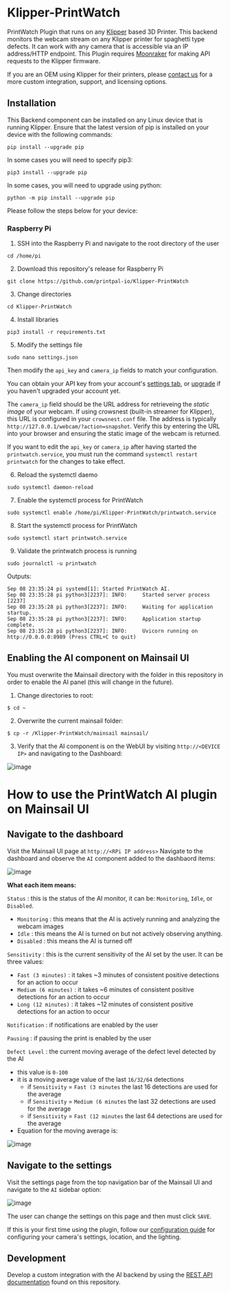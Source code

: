 # Klipper-PrintWatch
PrintWatch Plugin that runs on any [Klipper](https://github.com/Klipper3d/klipper) based 3D Printer. This backend monitors the webcam stream on any Klipper printer for spaghetti type defects. It can work with any camera that is accessible via an IP address/HTTP endpoint. This Plugin requires [Moonraker](https://github.com/Arksine/moonraker) for making API requests to the Klipper firmware.

If you are an OEM using Klipper for their printers, please [contact us](https://printpal.io/contact/) for a more custom integration, support, and licensing options.

## Installation
This Backend component can be installed on any Linux device that is running Klipper. Ensure that the latest version of pip is installed on your device with the following commands:
```
pip install --upgrade pip
```

In some cases you will need to specify pip3:
```
pip3 install --upgrade pip
```

In some cases, you will need to upgrade using python:
```
python -m pip install --upgrade pip
```

Please follow the steps below for your device:

### Raspberry Pi
1. SSH into the Raspberry Pi and navigate to the root directory of the user
```
cd /home/pi
```
2. Download this repository's release for Raspberry Pi
```
git clone https://github.com/printpal-io/Klipper-PrintWatch
```
3. Change directories
```
cd Klipper-PrintWatch
```
4. Install libraries
```
pip3 install -r requirements.txt
```
5. Modify the settings file
```
sudo nano settings.json
```
Then modify the `api_key` and `camera_ip` fields to match your configuration.

You can obtain your API key from your account's [settings tab](https://app.printpal.io), or [upgrade](https://printpal.io/standard-checkout/) if you haven't upgraded your account yet. 

The `camera_ip` field should be the URL address for retrieveing the _static image_ of your webcam. If using crowsnest (built-in streamer for Klipper), this URL is configured in your `crowsnest.conf` file. The address is typically `http://127.0.0.1/webcam/?action=snapshot`. Verify this by entering the URL into your browser and ensuring the static image of the webcam is returned.

If you want to edit the `api_key` or `camera_ip` after having started the `printwatch.service`, you must run the command `systemctl restart printwatch` for the changes to take effect.

6. Reload the systemctl daemo
```
sudo systemctl daemon-reload
```
7. Enable the systemctl process for PrintWatch
```
sudo systemctl enable /home/pi/Klipper-PrintWatch/printwatch.service
```
8. Start the systemctl process for PrintWatch
```
sudo systemctl start printwatch.service
```
9. Validate the printwatch process is running
```
sudo journalctl -u printwatch
```
Outputs:
```
Sep 08 23:35:24 pi systemd[1]: Started PrintWatch AI.
Sep 08 23:35:28 pi python3[2237]: INFO:     Started server process [2237]
Sep 08 23:35:28 pi python3[2237]: INFO:     Waiting for application startup.
Sep 08 23:35:28 pi python3[2237]: INFO:     Application startup complete.
Sep 08 23:35:28 pi python3[2237]: INFO:     Uvicorn running on http://0.0.0.0:8989 (Press CTRL+C to quit)
```

## Enabling the AI component on Mainsail UI

You must overwrite the Mainsail directory with the folder in this repository in order to enable the AI panel (this will change in the future).

1. Change directories to root:
```
$ cd ~
```
2. Overwrite the current mainsail folder:
```
$ cp -r /Klipper-PrintWatch/mainsail mainsail/
```
3. Verify that the AI component is on the WebUI by visiting `http://<DEVICE IP>` and navigating to the Dashboard:

![image](https://github.com/printpal-io/Klipper-PrintWatch/assets/95444610/7a273fce-f842-464c-8a20-ace9150d5c11)



# How to use the PrintWatch AI plugin on Mainsail UI

## Navigate to the dashboard

Visit the Mainsail UI page at `http://<RPi IP address>`
Navigate to the dashboard and observe the `AI` component added to the dashbaord items:

![image](https://github.com/printpal-io/MATTERSHAPER_BUILD/assets/95444610/bd2251f2-5283-4cee-990a-be9e22b4f27d)

**What each item means:**

`Status` : this is the status of the AI monitor, it can be: `Monitoring`, `Idle`, or `Disabled`.
  - `Monitoring` : this means that the AI is actively running and analyzing the webcam images
  - `Idle` : this means the AI is turned on but not actively observing anything.
  - `Disabled` : this means the AI is turned off

`Sensitivity` : this is the current sensitivity of the AI set by the user.  It can be three values:
  - `Fast (3 minutes)` : it takes ~3 minutes of consistent positive detections for an action to occur
  - `Medium (6 minutes)` : it takes ~6 minutes of consistent positive detections for an action to occur
  - `Long (12 minutes)` : it takes ~12 minutes of consistent positive detections for an action to occur

`Notification` : if notifications are enabled by the user

`Pausing` : if pausing the print is enabled by the user

`Defect Level` : the current moving average of the defect level detected by the AI
  - this value is `0-100`
  - it is a moving average value of the last `16/32/64` detections
    - if `Sensitivity` = `Fast (3 minutes` the last 16 detections are used for the average
    - if `Sensitivity` = `Medium (6 minutes` the last 32 detections are used for the average
    - if `Sensitivity` = `Fast (12 minutes` the last 64 detections are used for the average
  - Equation for the moving average is:
    
![image](https://github.com/printpal-io/MATTERSHAPER_BUILD/assets/95444610/71c81249-24a7-4a2a-9ce8-55b52d0b47e7)

## Navigate to the settings
Visit the settings page from the top navigation bar of the Mainsail UI and navigate to the `AI` sidebar option:

![image](https://github.com/printpal-io/MATTERSHAPER_BUILD/assets/95444610/7900e481-477e-48a9-a4a9-d232eb88548e)

The user can change the settings on this page and then must click `SAVE`.

If this is your first time using the plugin, follow our [configuration guide](https://docs.printpal.io/hardware-configuration/HARDWARE_CONFIGURATION_GUIDE/) for configuring your camera's settings, location, and the lighting.

## Development
Develop a custom integration with the AI backend by using the [REST API documentation](https://github.com/printpal-io/PrintWatchAI_Backend/wiki/REST-API) found on this repository.
